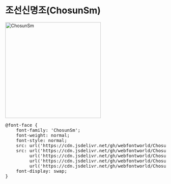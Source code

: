 # 조선신명조(ChosunSm)

<a href="https://wess.tistory.com" target="_blank">
    <img src="https://webfontworld.github.io/ChosunSm/ChosunSm.jpg" alt="ChosunSm" style="width:300px">
</a>
<pre>
@font-face {
    font-family: 'ChosunSm';
    font-weight: normal;
    font-style: normal;
    src: url('https://cdn.jsdelivr.net/gh/webfontworld/ChosunSm/ChosunSm.eot');
    src: url('https://cdn.jsdelivr.net/gh/webfontworld/ChosunSm/ChosunSm.eot?#iefix') format('embedded-opentype'),
         url('https://cdn.jsdelivr.net/gh/webfontworld/ChosunSm/ChosunSm.woff2') format('woff2'),
         url('https://cdn.jsdelivr.net/gh/webfontworld/ChosunSm/ChosunSm.woff') format('woff'),
         url('https://cdn.jsdelivr.net/gh/webfontworld/ChosunSm/ChosunSm.ttf') format("truetype");
    font-display: swap;
}
</pre>
